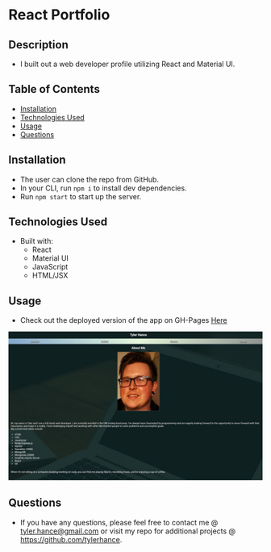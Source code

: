 # React Portfolio
## Description

* I built out a web developer profile utilizing React and Material UI. 

## Table of Contents
* [Installation](#installation)
* [Technologies Used](#technologiesused)
* [Usage](#usage)
* [Questions](#questions)


<h2>Installation</h2>

* The user can clone the repo from GitHub. 
* In your CLI, run `npm i` to install dev dependencies.
* Run `npm start` to start up the server.

<h2>Technologies Used</h2>

* Built with:
    - React
    - Material UI
    - JavaScript
    - HTML/JSX

<h2>Usage</h2>

* Check out the deployed version of the app on GH-Pages [Here](https://tylerhance.github.io/react-portfolio/)<br>
<img src="./src/images/reactscreenshot.jpeg">

<h2>Questions</h2>

* If you have any questions, please feel free to contact me @ tyler.hance@gmail.com or visit my repo for additional projects @ https://github.com/tylerhance.